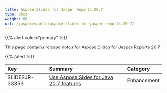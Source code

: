 ```yaml
---
title: Aspose.Slides for Jasper Reports 20.7
type: docs
weight: 60
url: /jasperreports/aspose-slides-for-jasper-reports-20-7/
---
```


{{% alert color="primary" %}} 

This page contains release notes for Aspose.Slides for Jasper Reports 20.7

{{% /alert %}} 

|**Key**|**Summary**|**Category**|
| :- | :- | :- |
|SLIDESJR-33353|[Use Aspose.Slides for Java 20.7 features](https://docs.aspose.com/display/slidesjava/Aspose.Slides+for+Java+20.7+Release+Notes)|Enhancement|

